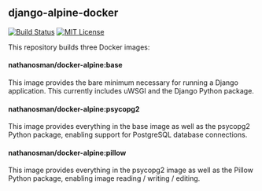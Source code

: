 ## django-alpine-docker

[![Build Status](https://ci.quickmediasolutions.com/buildStatus/icon?job=django-alpine-docker)](https://ci.quickmediasolutions.com/job/django-alpine-docker/)
[![MIT License](http://img.shields.io/badge/license-MIT-9370d8.svg?style=flat)](http://opensource.org/licenses/MIT)

This repository builds three Docker images:

#### nathanosman/docker-alpine:base

This image provides the bare minimum necessary for running a Django application. This currently includes uWSGI and the Django Python package.

#### nathanosman/docker-alpine:psycopg2

This image provides everything in the base image as well as the psycopg2 Python package, enabling support for PostgreSQL database connections.

#### nathanosman/docker-alpine:pillow

This image provides everything in the psycopg2 image as well as the Pillow Python package, enabling image reading / writing / editing.
